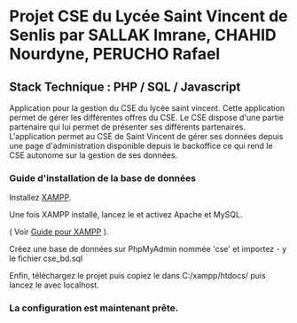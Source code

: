 # Projet CSE du Lycée Saint Vincent de Senlis par SALLAK Imrane, CHAHID Nourdyne, PERUCHO Rafael
## Stack Technique : PHP / SQL / Javascript

Application pour la gestion du CSE du lycée saint vincent. Cette application permet de gérer les différentes offres du CSE. Le CSE dispose d'une partie partenaire qui lui permet de présenter ses différents partenaires. L'application permet au CSE de Saint Vincent de gérer ses données depuis une page d'administration disponible depuis le backoffice ce qui rend le CSE autonome sur la gestion de ses données.

### Guide d'installation de la base de données

Installez [XAMPP](https://www.apachefriends.org/fr/index.html).

Une fois XAMPP installé, lancez le et activez Apache et MySQL.

( Voir [Guide pour XAMPP](https://www.ionos.fr/digitalguide/serveur/outils/tutoriel-xampp-creer-un-serveur-de-test-local/) ).

Créez une base de données sur PhpMyAdmin nommée 'cse' et importez - y le fichier cse_bd.sql

Enfin, téléchargez le projet puis copiez le dans C:/xampp/htdocs/ puis lancez le avec localhost.

### La configuration est maintenant prête. 
